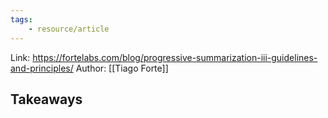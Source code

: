 ```yaml
---
tags:
	- resource/article
---
```


Link: https://fortelabs.com/blog/progressive-summarization-iii-guidelines-and-principles/
Author: [[Tiago Forte]]

## Takeaways